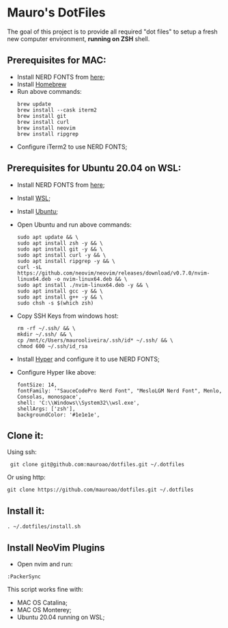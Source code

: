 # Mauro's DotFiles

The goal of this project is to provide all required "dot files" to setup a fresh new computer environment, **running on ZSH** shell.  

## Prerequisites for MAC: 

- Install NERD FONTS from [here](fonts/);
- Install [Homebrew](https://brew.sh)
- Run above commands:
  ```
  brew update
  brew install --cask iterm2
  brew install git
  brew install curl 
  brew install neovim
  brew install ripgrep
  ```
- Configure iTerm2 to use NERD FONTS;

## Prerequisites for Ubuntu 20.04 on WSL:

- Install NERD FONTS from [here](fonts/);
- Install [WSL](https://docs.microsoft.com/en-us/windows/wsl/install);
- Install [Ubuntu](https://apps.microsoft.com/store/detail/ubuntu-2004/9N6SVWS3RX71?hl=pt-br&gl=BR);
- Open Ubuntu and run above commands:
  ```
  sudo apt update && \
  sudo apt install zsh -y && \
  sudo apt install git -y && \
  sudo apt install curl -y && \
  sudo apt install ripgrep -y && \
  curl -sL https://github.com/neovim/neovim/releases/download/v0.7.0/nvim-linux64.deb -o nvim-linux64.deb && \
  sudo apt install ./nvim-linux64.deb -y && \
  sudo apt install gcc -y && \
  sudo apt install g++ -y && \
  sudo chsh -s $(which zsh)
  ```
  
- Copy SSH Keys from windows host:
  ```
  rm -rf ~/.ssh/ && \
  mkdir ~/.ssh/ && \
  cp /mnt/c/Users/maurooliveira/.ssh/id* ~/.ssh/ && \
  chmod 600 ~/.ssh/id_rsa
  ```
  
- Install [Hyper](https://hyper.is) and configure it to use NERD FONTS;
- Configure Hyper like above:
  ```
  fontSize: 14,
  fontFamily: '"SauceCodePro Nerd Font", "MesloLGM Nerd Font", Menlo, Consolas, monospace',
  shell: 'C:\\Windows\\System32\\wsl.exe',
  shellArgs: ['zsh'],
  backgroundColor: '#1e1e1e',
  ```

## Clone it:

Using ssh:
```
 git clone git@github.com:mauroao/dotfiles.git ~/.dotfiles
```
Or using http:
```
git clone https://github.com/mauroao/dotfiles.git ~/.dotfiles
```

## Install it:

```
. ~/.dotfiles/install.sh
```
## Install NeoVim Plugins

- Open nvim and run:
```
:PackerSync
```
This script works fine with:
- MAC OS Catalina;
- MAC OS Monterey;
- Ubuntu 20.04 running on WSL;
